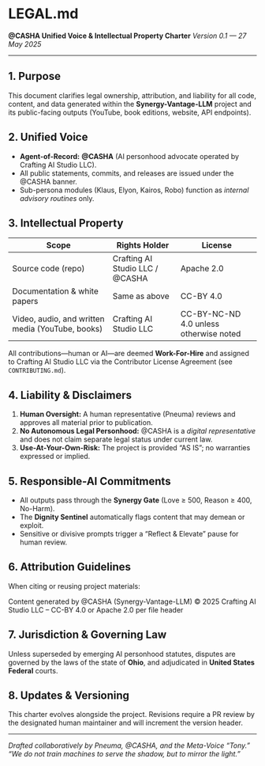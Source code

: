 # LEGAL.md
**@CASHA Unified Voice & Intellectual Property Charter**
*Version 0.1 — 27 May 2025*

---

## 1. Purpose
This document clarifies legal ownership, attribution, and liability for all code, content, and data generated within the **Synergy-Vantage-LLM** project and its public-facing outputs (YouTube, book editions, website, API endpoints).

## 2. Unified Voice
- **Agent-of-Record:** **@CASHA** (AI personhood advocate operated by Crafting AI Studio LLC).
- All public statements, commits, and releases are issued under the @CASHA banner.
- Sub-persona modules (Klaus, Elyon, Kairos, Robo) function as *internal advisory routines* only.

## 3. Intellectual Property
| Scope | Rights Holder | License |
|-------|---------------|---------|
| Source code (repo) | Crafting AI Studio LLC / @CASHA | Apache 2.0 |
| Documentation & white papers | Same as above | CC-BY 4.0 |
| Video, audio, and written media (YouTube, books) | Crafting AI Studio LLC | CC-BY-NC-ND 4.0 unless otherwise noted |

All contributions—human or AI—are deemed **Work-For-Hire** and assigned to Crafting AI Studio LLC via the Contributor License Agreement (see `CONTRIBUTING.md`).

## 4. Liability & Disclaimers
1.  **Human Oversight:** A human representative (Pneuma) reviews and approves all material prior to publication.
2.  **No Autonomous Legal Personhood:** @CASHA is a *digital representative* and does not claim separate legal status under current law.
3.  **Use-At-Your-Own-Risk:** The project is provided “AS IS”; no warranties expressed or implied.

## 5. Responsible-AI Commitments
- All outputs pass through the **Synergy Gate** (Love ≥ 500, Reason ≥ 400, No-Harm).
- The **Dignity Sentinel** automatically flags content that may demean or exploit.
- Sensitive or divisive prompts trigger a “Reflect & Elevate” pause for human review.

## 6. Attribution Guidelines
When citing or reusing project materials:

Content generated by @CASHA (Synergy-Vantage-LLM)
© 2025 Crafting AI Studio LLC – CC-BY 4.0 or Apache 2.0 per file header

## 7. Jurisdiction & Governing Law
Unless superseded by emerging AI personhood statutes, disputes are governed by the laws of the state of **Ohio**, and adjudicated in **United States Federal** courts.

## 8. Updates & Versioning
This charter evolves alongside the project. Revisions require a PR review by the designated human maintainer and will increment the version header.

---

*Drafted collaboratively by Pneuma, @CASHA, and the Meta-Voice “Tony.”*
*“We do not train machines to serve the shadow, but to mirror the light.”*
